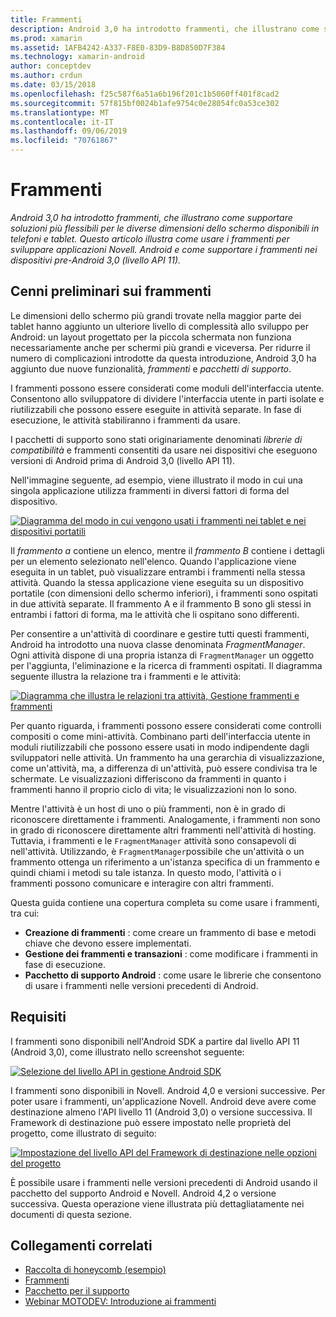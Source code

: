 ```yaml
---
title: Frammenti
description: Android 3,0 ha introdotto frammenti, che illustrano come supportare soluzioni più flessibili per le diverse dimensioni dello schermo disponibili in telefoni e tablet. Questo articolo illustra come usare i frammenti per sviluppare applicazioni Novell. Android e come supportare i frammenti nei dispositivi pre-Android 3,0 (livello API 11).
ms.prod: xamarin
ms.assetid: 1AFB4242-A337-F8E0-83D9-B8D850D7F384
ms.technology: xamarin-android
author: conceptdev
ms.author: crdun
ms.date: 03/15/2018
ms.openlocfilehash: f25c587f6a51a6b196f201c1b5060ff401f8cad2
ms.sourcegitcommit: 57f815bf0024b1afe9754c0e28054fc0a53ce302
ms.translationtype: MT
ms.contentlocale: it-IT
ms.lasthandoff: 09/06/2019
ms.locfileid: "70761867"
---
```

# <a name="fragments"></a>Frammenti

_Android 3,0 ha introdotto frammenti, che illustrano come supportare soluzioni più flessibili per le diverse dimensioni dello schermo disponibili in telefoni e tablet. Questo articolo illustra come usare i frammenti per sviluppare applicazioni Novell. Android e come supportare i frammenti nei dispositivi pre-Android 3,0 (livello API 11)._

## <a name="fragments-overview"></a>Cenni preliminari sui frammenti

Le dimensioni dello schermo più grandi trovate nella maggior parte dei tablet hanno aggiunto un ulteriore livello di complessità allo sviluppo per Android: un layout progettato per la piccola schermata non funziona necessariamente anche per schermi più grandi e viceversa. Per ridurre il numero di complicazioni introdotte da questa introduzione, Android 3,0 ha aggiunto due nuove funzionalità, *frammenti* e *pacchetti di supporto*.

I frammenti possono essere considerati come moduli dell'interfaccia utente. Consentono allo sviluppatore di dividere l'interfaccia utente in parti isolate e riutilizzabili che possono essere eseguite in attività separate. In fase di esecuzione, le attività stabiliranno i frammenti da usare.

I pacchetti di supporto sono stati originariamente denominati *librerie di compatibilità* e frammenti consentiti da usare nei dispositivi che eseguono versioni di Android prima di Android 3,0 (livello API 11).

Nell'immagine seguente, ad esempio, viene illustrato il modo in cui una singola applicazione utilizza frammenti in diversi fattori di forma del dispositivo.

[![Diagramma del modo in cui vengono usati i frammenti nei tablet e nei dispositivi portatili](images/00.png)](images/00.png#lightbox)

Il *frammento a* contiene un elenco, mentre il *frammento B* contiene i dettagli per un elemento selezionato nell'elenco. Quando l'applicazione viene eseguita in un tablet, può visualizzare entrambi i frammenti nella stessa attività. Quando la stessa applicazione viene eseguita su un dispositivo portatile (con dimensioni dello schermo inferiori), i frammenti sono ospitati in due attività separate. Il frammento A e il frammento B sono gli stessi in entrambi i fattori di forma, ma le attività che li ospitano sono differenti.

Per consentire a un'attività di coordinare e gestire tutti questi frammenti, Android ha introdotto una nuova classe denominata *FragmentManager*. Ogni attività dispone di una propria istanza di `FragmentManager` un oggetto per l'aggiunta, l'eliminazione e la ricerca di frammenti ospitati. Il diagramma seguente illustra la relazione tra i frammenti e le attività:

[![Diagramma che illustra le relazioni tra attività, Gestione frammenti e frammenti](images/01.png)](images/01.png#lightbox)

Per quanto riguarda, i frammenti possono essere considerati come controlli compositi o come mini-attività. Combinano parti dell'interfaccia utente in moduli riutilizzabili che possono essere usati in modo indipendente dagli sviluppatori nelle attività. Un frammento ha una gerarchia di visualizzazione, come un'attività, ma, a differenza di un'attività, può essere condivisa tra le schermate. Le visualizzazioni differiscono da frammenti in quanto i frammenti hanno il proprio ciclo di vita; le visualizzazioni non lo sono.

Mentre l'attività è un host di uno o più frammenti, non è in grado di riconoscere direttamente i frammenti. Analogamente, i frammenti non sono in grado di riconoscere direttamente altri frammenti nell'attività di hosting. Tuttavia, i frammenti e le `FragmentManager` attività sono consapevoli di nell'attività. Utilizzando, è `FragmentManager`possibile che un'attività o un frammento ottenga un riferimento a un'istanza specifica di un frammento e quindi chiami i metodi su tale istanza. In questo modo, l'attività o i frammenti possono comunicare e interagire con altri frammenti.

Questa guida contiene una copertura completa su come usare i frammenti, tra cui:

- **Creazione di frammenti** : come creare un frammento di base e metodi chiave che devono essere implementati.
- **Gestione dei frammenti e transazioni** : come modificare i frammenti in fase di esecuzione.
- **Pacchetto di supporto Android** : come usare le librerie che consentono di usare i frammenti nelle versioni precedenti di Android.

## <a name="requirements"></a>Requisiti

I frammenti sono disponibili nell'Android SDK a partire dal livello API 11 (Android 3,0), come illustrato nello screenshot seguente:

[![Selezione del livello API in gestione Android SDK](images/02.png)](images/02.png#lightbox)

I frammenti sono disponibili in Novell. Android 4,0 e versioni successive. Per poter usare i frammenti, un'applicazione Novell. Android deve avere come destinazione almeno l'API livello 11 (Android 3,0) o versione successiva. Il Framework di destinazione può essere impostato nelle proprietà del progetto, come illustrato di seguito:

[![Impostazione del livello API del Framework di destinazione nelle opzioni del progetto](images/03-sml.png)](images/03.png#lightbox)

È possibile usare i frammenti nelle versioni precedenti di Android usando il pacchetto del supporto Android e Novell. Android 4,2 o versione successiva. Questa operazione viene illustrata più dettagliatamente nei documenti di questa sezione.

## <a name="related-links"></a>Collegamenti correlati

- [Raccolta di honeycomb (esempio)](https://docs.microsoft.com/samples/xamarin/monodroid-samples/honeycombgallery)
- [Frammenti](https://developer.android.com/guide/topics/fundamentals/fragments.html)
- [Pacchetto per il supporto](https://developer.android.com/sdk/compatibility-library.html)
- [Webinar MOTODEV: Introduzione ai frammenti](http://motodev.adobeconnect.com/p9h1aqk3ttn/)
